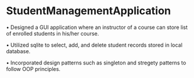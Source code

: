# StudentManagementApplication
• Designed a GUI application where an instructor of a course can store list of enrolled students in his/her course.

• Utilized sqlite to select, add, and delete student records stored in local database.

• Incorporated design patterns such as singleton and stregety patterns to follow OOP principles.
